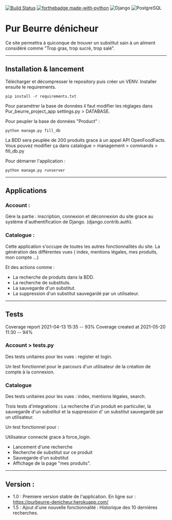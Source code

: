 [![Build Status](https://travis-ci.com/Q-R-Code/P10_pur_beurre_docker.svg?branch=main)](https://travis-ci.com/Q-R-Code/P10_pur_beurre_docker)
[![forthebadge made-with-python](http://ForTheBadge.com/images/badges/made-with-python.svg)](https://www.python.org/)
<img alt="Django" src="https://img.shields.io/badge/Django-092E20?style=for-the-badge&logo=django&logoColor=white"/>
<img alt="PostgreSQL" src="https://img.shields.io/badge/PostgreSQL-316192?style=for-the-badge&logo=postgresql&logoColor=white"/>

# Pur Beurre dénicheur

Ce site permettra à quiconque de trouver un substitut sain à un aliment considéré comme "Trop gras, trop sucré, trop
salé".

--------------------------------------------

## Installation & lancement ##

Télécharger et décompresser le repository puis créer un VENV. Installer ensuite le requirements.

    pip install -r requirements.txt

Pour paramétrer la base de données il faut modifier les réglages dans Pur_beurre_project_app settings.py > DATABASE.

Pour peupler la base de données "Product" :

    python manage.py fill_db

La BDD sera peuplée de 200 produits grace à un appel API OpenFoodFacts. Vous pouvez modifier ça dans catalogue >
management > commands > fill_db.py

Pour démarrer l'application :

    python manage.py runserver 

--------------------------------------------

## Applications  ##

### Account : ###

Gère la partie : inscription, connexion et déconnexion du site grace au système d'authentification de Django.
(django.contrib.auth).

### Catalogue : ###

Cette application s'occupe de toutes les autres fonctionnalités du site. La génération des différentes vues ( index,
mentions légales, mes produits, mon compte ...)

Et des actions comme :

- La recherche de produits dans la BDD.
- La recherche de substituts.
- La sauvegarde d'un substitut.
- La suppression d'un substitut sauvegardé par un utilisateur.

--------------------------------------------

## Tests ##

Coverage report 2021-04-13 15:35 -- 93%
Coverage created at 2021-05-20 11:30 -- 94%

### Account > tests.py ###

Des tests unitaires pour les vues : register et login.

Un test fonctionnel pour le parcours d'un utilisateur de la création de compte à la connexion.

### Catalogue ###

Des tests unitaires pour les vues : index, mentions légales, search.

Trois tests d'integrations : La recherche d'un produit en particulier, la sauvegarde d'un substitut et la suppression d'
un substitut sauvegardé par un utilisateur.

Un test fonctionnel pour :

Utilisateur connecté grace à force_login.

- Lancement d'une recherche
- Recherche de substitut sur ce produit
- Sauvegarde d'un substitut
- Affichage de la page "mes produits".

--------------------------------------------

## Version : ##

- 1.0 : Premiere version stable de l'application. En ligne sur : https://purbeurre-denicheur.herokuapp.com/
- 1.5 : Ajout d'une nouvelle fonctionnalité : Historique des 10 dernières recherches.